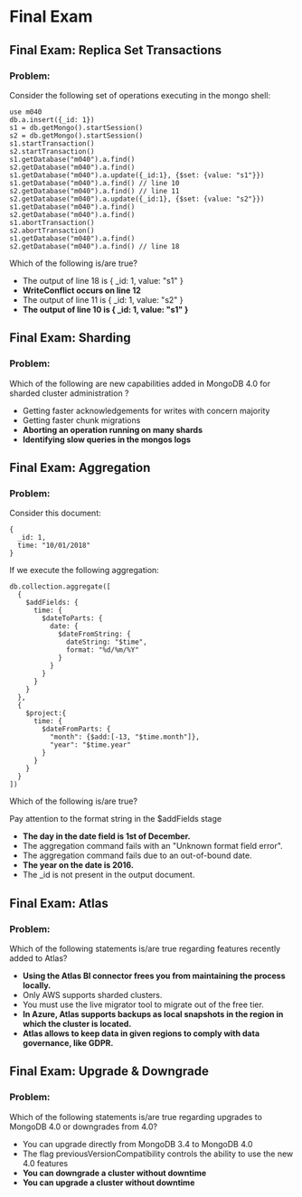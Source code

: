 # Final Exam

## Final Exam: Replica Set Transactions

### Problem:

Consider the following set of operations executing in the mongo shell:

    use m040
    db.a.insert({_id: 1})
    s1 = db.getMongo().startSession()
    s2 = db.getMongo().startSession()
    s1.startTransaction()
    s2.startTransaction()
    s1.getDatabase("m040").a.find()
    s2.getDatabase("m040").a.find()
    s1.getDatabase("m040").a.update({_id:1}, {$set: {value: "s1"}})
    s1.getDatabase("m040").a.find() // line 10
    s2.getDatabase("m040").a.find() // line 11
    s2.getDatabase("m040").a.update({_id:1}, {$set: {value: "s2"}})
    s1.getDatabase("m040").a.find()
    s2.getDatabase("m040").a.find()
    s1.abortTransaction()
    s2.abortTransaction()
    s1.getDatabase("m040").a.find()
    s2.getDatabase("m040").a.find() // line 18

Which of the following is/are true?

 - The output of line 18 is
   {
     _id: 1,
     value: "s1"
   }
 - **WriteConflict occurs on line 12**
 - The output of line 11 is
   {
     _id: 1,
     value: "s2"
   }
 - **The output of line 10 is
   {
     _id: 1,
     value: "s1"
   }**

## Final Exam: Sharding

### Problem:

Which of the following are new capabilities added in MongoDB 4.0 for sharded cluster administration ?

 - Getting faster acknowledgements for writes with concern majority
 - Getting faster chunk migrations
 - **Aborting an operation running on many shards**
 - **Identifying slow queries in the mongos logs**

## Final Exam: Aggregation

### Problem:

Consider this document:

    {
      _id: 1,
      time: "10/01/2018"
    }

If we execute the following aggregation:

    db.collection.aggregate([
      {
        $addFields: {
          time: {
            $dateToParts: {
              date: {
                $dateFromString: {
                  dateString: "$time",
                  format: "%d/%m/%Y"
                }
              }
            }
          }
        }
      },
      {
        $project:{
          time: {
            $dateFromParts: {
              "month": {$add:[-13, "$time.month"]},
              "year": "$time.year"
            }
          }
        }
      }
    ])
	
Which of the following is/are true?

Pay attention to the format string in the $addFields stage

 - **The day in the date field is 1st of December.**
 - The aggregation command fails with an "Unknown format field error".
 - The aggregation command fails due to an out-of-bound date.
 - **The year on the date is 2016.**
 - The _id is not present in the output document.

## Final Exam: Atlas

### Problem:

Which of the following statements is/are true regarding features recently added to Atlas?

 - **Using the Atlas BI connector frees you from maintaining the process locally.**
 - Only AWS supports sharded clusters.
 - You must use the live migrator tool to migrate out of the free tier.
 - **In Azure, Atlas supports backups as local snapshots in the region in which the cluster is located.**
 - **Atlas allows to keep data in given regions to comply with data governance, like GDPR.**

## Final Exam: Upgrade & Downgrade

### Problem:

Which of the following statements is/are true regarding upgrades to MongoDB 4.0 or downgrades from 4.0?

 - You can upgrade directly from MongoDB 3.4 to MongoDB 4.0
 - The flag previousVersionCompatibility controls the ability to use the new 4.0 features
 - **You can downgrade a cluster without downtime**
 - **You can upgrade a cluster without downtime**